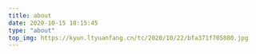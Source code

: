 ```yaml
---
title: about
date: 2020-10-15 18:15:45
type: "about"
top_img: https://kyun.ltyuanfang.cn/tc/2020/10/22/bfa371f705880.jpg 
---
```

